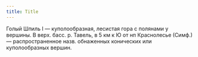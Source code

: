 ```yaml
---
title: Title
---
```


Голый Шпиль I — куполообразная, лесистая гора с полянами у вершины. В верх.
басс. р. Тавель, в 5 км к Ю от нп Краснолесье (Симф.) — распространенное назв.
обнаженных конических или куполообразных вершин.
